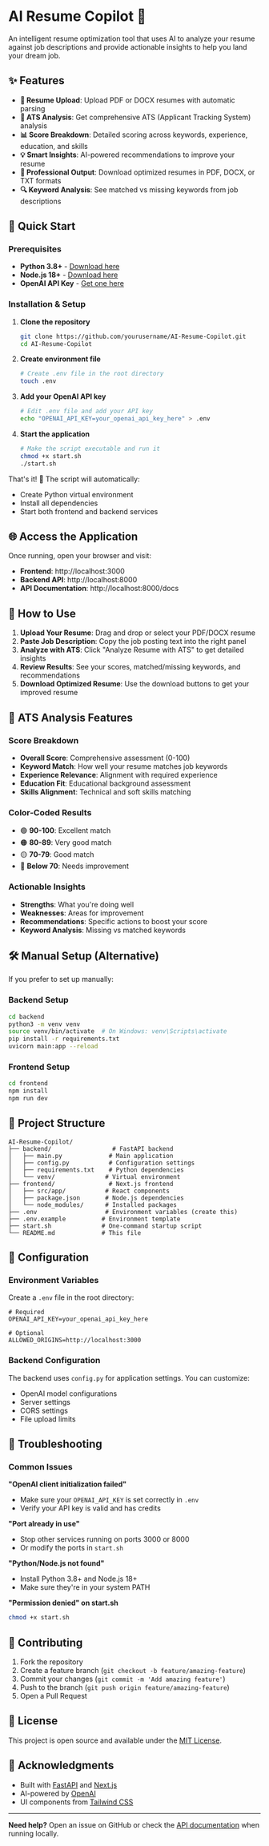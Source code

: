 # AI Resume Copilot 🚀

An intelligent resume optimization tool that uses AI to analyze your resume against job descriptions and provide actionable insights to help you land your dream job.

## ✨ Features

- **📄 Resume Upload**: Upload PDF or DOCX resumes with automatic parsing
- **🎯 ATS Analysis**: Get comprehensive ATS (Applicant Tracking System) analysis
- **📊 Score Breakdown**: Detailed scoring across keywords, experience, education, and skills
- **💡 Smart Insights**: AI-powered recommendations to improve your resume
- **📱 Professional Output**: Download optimized resumes in PDF, DOCX, or TXT formats
- **🔍 Keyword Analysis**: See matched vs missing keywords from job descriptions

## 🚀 Quick Start

### Prerequisites

- **Python 3.8+** - [Download here](https://www.python.org/downloads/)
- **Node.js 18+** - [Download here](https://nodejs.org/)
- **OpenAI API Key** - [Get one here](https://platform.openai.com/api-keys)

### Installation & Setup

1. **Clone the repository**
   ```bash
   git clone https://github.com/yourusername/AI-Resume-Copilot.git
   cd AI-Resume-Copilot
   ```

2. **Create environment file**
   ```bash
   # Create .env file in the root directory
   touch .env
   ```

3. **Add your OpenAI API key**
   ```bash
   # Edit .env file and add your API key
   echo "OPENAI_API_KEY=your_openai_api_key_here" > .env
   ```

4. **Start the application**
   ```bash
   # Make the script executable and run it
   chmod +x start.sh
   ./start.sh
   ```

That's it! 🎉 The script will automatically:
- Create Python virtual environment
- Install all dependencies
- Start both frontend and backend services

## 🌐 Access the Application

Once running, open your browser and visit:
- **Frontend**: http://localhost:3000
- **Backend API**: http://localhost:8000
- **API Documentation**: http://localhost:8000/docs

## 📖 How to Use

1. **Upload Your Resume**: Drag and drop or select your PDF/DOCX resume
2. **Paste Job Description**: Copy the job posting text into the right panel
3. **Analyze with ATS**: Click "Analyze Resume with ATS" to get detailed insights
4. **Review Results**: See your scores, matched/missing keywords, and recommendations
5. **Download Optimized Resume**: Use the download buttons to get your improved resume

## 🎯 ATS Analysis Features

### Score Breakdown
- **Overall Score**: Comprehensive assessment (0-100)
- **Keyword Match**: How well your resume matches job keywords
- **Experience Relevance**: Alignment with required experience
- **Education Fit**: Educational background assessment
- **Skills Alignment**: Technical and soft skills matching

### Color-Coded Results
- 🟢 **90-100**: Excellent match
- 🟠 **80-89**: Very good match
- 🟡 **70-79**: Good match
- 🔴 **Below 70**: Needs improvement

### Actionable Insights
- **Strengths**: What you're doing well
- **Weaknesses**: Areas for improvement
- **Recommendations**: Specific actions to boost your score
- **Keyword Analysis**: Missing vs matched keywords

## 🛠️ Manual Setup (Alternative)

If you prefer to set up manually:

### Backend Setup
```bash
cd backend
python3 -m venv venv
source venv/bin/activate  # On Windows: venv\Scripts\activate
pip install -r requirements.txt
uvicorn main:app --reload
```

### Frontend Setup
```bash
cd frontend
npm install
npm run dev
```

## 📁 Project Structure

```
AI-Resume-Copilot/
├── backend/                 # FastAPI backend
│   ├── main.py             # Main application
│   ├── config.py           # Configuration settings
│   ├── requirements.txt    # Python dependencies
│   └── venv/              # Virtual environment
├── frontend/               # Next.js frontend
│   ├── src/app/           # React components
│   ├── package.json       # Node.js dependencies
│   └── node_modules/      # Installed packages
├── .env                   # Environment variables (create this)
├── .env.example          # Environment template
├── start.sh              # One-command startup script
└── README.md             # This file
```

## 🔧 Configuration

### Environment Variables

Create a `.env` file in the root directory:

```env
# Required
OPENAI_API_KEY=your_openai_api_key_here

# Optional
ALLOWED_ORIGINS=http://localhost:3000
```

### Backend Configuration

The backend uses `config.py` for application settings. You can customize:
- OpenAI model configurations
- Server settings
- CORS settings
- File upload limits

## 🚨 Troubleshooting

### Common Issues

**"OpenAI client initialization failed"**
- Make sure your `OPENAI_API_KEY` is set correctly in `.env`
- Verify your API key is valid and has credits

**"Port already in use"**
- Stop other services running on ports 3000 or 8000
- Or modify the ports in `start.sh`

**"Python/Node.js not found"**
- Install Python 3.8+ and Node.js 18+
- Make sure they're in your system PATH

**"Permission denied" on start.sh**
```bash
chmod +x start.sh
```

## 🤝 Contributing

1. Fork the repository
2. Create a feature branch (`git checkout -b feature/amazing-feature`)
3. Commit your changes (`git commit -m 'Add amazing feature'`)
4. Push to the branch (`git push origin feature/amazing-feature`)
5. Open a Pull Request

## 📄 License

This project is open source and available under the [MIT License](LICENSE).

## 🙏 Acknowledgments

- Built with [FastAPI](https://fastapi.tiangolo.com/) and [Next.js](https://nextjs.org/)
- AI-powered by [OpenAI](https://openai.com/)
- UI components from [Tailwind CSS](https://tailwindcss.com/)

---

**Need help?** Open an issue on GitHub or check the [API documentation](http://localhost:8000/docs) when running locally.